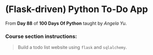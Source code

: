 # (Flask-driven) Python To-Do App

From **Day 88** of **100 Days Of Python** taught by _Angela Yu_.

### Course section instructions:
> Build a todo list website using `flask` and `sqlalchemy`.
